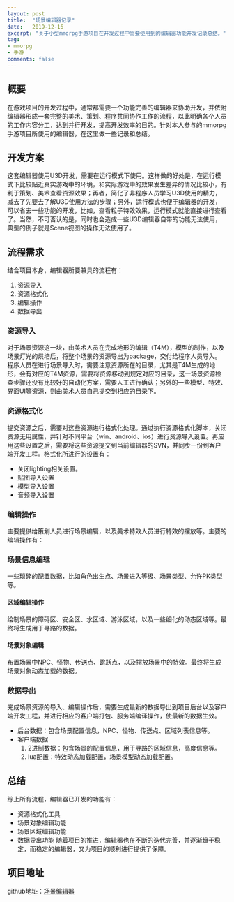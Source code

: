 ```yaml
---
layout: post
title:  "场景编辑器记录"
date:   2019-12-16
excerpt: "关于小型mmorpg手游项目在开发过程中需要使用到的编辑器功能开发记录总结。"
tag:
- mmorpg
- 手游
comments: false
---
```

## 概要

在游戏项目的开发过程中，通常都需要一个功能完善的编辑器来协助开发，并依附编辑器形成一套完整的美术、策划、程序共同协作工作的流程，以此明确各个人员的工作内容分工，达到并行开发，提高开发效率的目的。针对本人参与的mmorpg手游项目所使用的编辑器，在这里做一些记录和总结。

## 开发方案

这套编辑器使用U3D开发，需要在运行模式下使用。这样做的好处是，在运行模式下比较贴近真实游戏中的环境，和实际游戏中的效果发生差异的情况比较小，有利于策划、美术查看资源效果；再者，简化了非程序人员学习U3D使用的精力，减去了先要去了解U3D使用方法的步骤；另外，运行模式也便于编辑器的开发，可以省去一些功能的开发，比如，查看粒子特效效果，运行模式就能直接进行查看了。当然，不可否认的是，同时也会造成一些U3D编辑器自带的功能无法使用，典型的例子就是Scene视图的操作无法使用了。

## 流程需求

结合项目本身，编辑器所要兼具的流程有：
1. 资源导入
2. 资源格式化
3. 编辑操作
4. 数据导出

### 资源导入

对于场景资源这一块，由美术人员在完成地形的编辑（T4M），模型的制作，以及场景灯光的烘培后，将整个场景的资源导出为package，交付给程序人员导入。程序人员在进行场景导入时，需要注意资源所在的目录，尤其是T4M生成的地形，会有对应的T4M资源，需要将资源移动到规定对应的目录，这一场景资源检查步骤还没有比较好的自动化方案，需要人工进行确认；另外的一些模型、特效、界面UI等资源，则由美术人员自己提交到相应的目录下。

### 资源格式化

提交资源之后，需要对这些资源进行格式化处理。通过执行资源格式化脚本，关闭资源无用属性，并针对不同平台（win、android、ios）进行资源导入设置。再应用这些设置之后，需要将这些资源提交到当前编辑器的SVN，并同步一份到客户端开发工程。格式化所进行的设置有：
* 关闭lighting相关设置。
* 贴图导入设置
* 模型导入设置
* 音频导入设置

### 编辑操作

主要提供给策划人员进行场景编辑，以及美术特效人员进行特效的摆放等。主要的编辑操作有：
### 场景信息编辑
一些琐碎的配置数据，比如角色出生点、场景进入等级、场景类型、允许PK类型等。
#### 区域编辑操作
绘制场景的障碍区、安全区、水区域、游泳区域，以及一些细化的动态区域等。最终将生成用于寻路的数据。
#### 场景对象编辑
布置场景中NPC、怪物、传送点、跳跃点，以及摆放场景中的特效。最终将生成场景对象动态加载的数据。

### 数据导出

完成场景资源的导入、编辑操作后，需要生成最新的数据导出到项目后台以及客户端开发工程，并进行相应的客户端打包、服务端编译操作，使最新的数据生效。
* 后台数据：包含场景配置信息，NPC、怪物、传送点、区域列表信息等。
* 客户端数据
   1. 2进制数据：包含场景的配置信息，用于寻路的区域信息，高度信息等。
   2. lua配置：特效动态加载配置，场景模型动态加载配置。

## 总结

综上所有流程，编辑器已开发的功能有：
* 资源格式化工具
* 场景对象编辑功能
* 场景区域编辑功能
* 数据导出功能
随着项目的推进，编辑器也在不断的迭代完善，并逐渐趋于稳定，而稳定的编辑器，又为项目的顺利进行提供了保障。

## 项目地址

github地址：[场景编辑器](https://github.com/V1nChy/Game-Scene-Editor)
